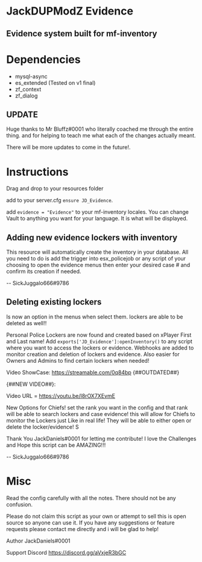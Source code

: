 # JackDUPModZ Evidence
## Evidence system built for mf-inventory

# Dependencies
- mysql-async
- es_extended (Tested on v1 final)
- zf_context
- zf_dialog

## UPDATE

Huge thanks to Mr Bluffz#0001 who literally coached me through the entire thing. and for helping to teach me what each of the changes actually meant.

There will be more updates to come in the future!.


# Instructions
Drag and drop to your resources folder

add to your server.cfg `ensure JD_Evidence`.

add `evidence = "Evidence"` to your mf-inventory locales. You can change Vault to anything you want for your language. It is what will be displayed.

## Adding new evidence lockers with inventory

This resource will automatically create the inventory in your database. All you need to do is add the trigger into esx_policejob or any script of your choosing to open the evidence menus then enter your desired case # and confirm its creation if needed.


-- SickJuggalo666#9786
## Deleting existing lockers 
Is now an option in the menus when select them. lockers are able to be deleted as well!!

Personal Police Lockers are now found and created based on xPlayer First and Last name! 
Add `exports['JD_Evidence']:openInventory()` to any script where you want to access the lockers or evidence.
Webhooks are added to monitor creation and deletion of lockers and evidence. Also easier for Owners and Admins to find certain lockers when needed!

Video ShowCase: https://streamable.com/0q84bp {##OUTDATED##}

{##NEW VIDEO##}:

Video URL = https://youtu.be/l8rOX7XEvmE

New Options for Chiefs! set the rank you want in the config and that rank will be able to search lockers and case evidence! this will allow for Chiefs to monitor the Lockers just
        Like in real life! They will be able to either open or delete the locker/evidence! S

Thank You JackDaniels#0001 for letting me contribute! I love the Challenges and Hope this script can be AMAZING!!! 

-- SickJuggalo666#9786

# Misc

Read the config carefully with all the notes. There should not be any confusion.

Please do not claim this script as your own or attempt to sell this is open source so anyone can use it. If you have any suggestions or feature requests please contact me directly and i will be glad to help!

Author JackDaniels#0001

Support Discord https://discord.gg/aVxjeR3bGC

